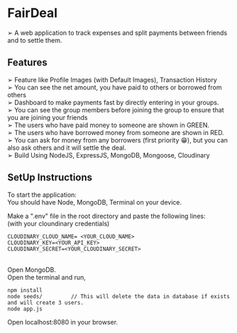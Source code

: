 # FairDeal
➢ A web application to track expenses and split payments between friends and to settle them. </br>
## Features
➢ Feature like Profile Images (with Default Images), Transaction History </br>
➢ You can see the net amount, you have paid to others or borrowed from others </br>
➢ Dashboard to make payments fast by directly entering in your groups. </br>
➢ You can see the group members before joining the group to ensure that you are joining your friends </br>
➢ The users who have paid money to someone are shown in GREEN. </br>
➢ The users who have borrowed money from someone are shown in RED. </br>
➢ You can ask for money from any borrowers (first priority 😁), but you can also ask others and it will settle the deal.</br>
➢ Build Using NodeJS, ExpressJS, MongoDB, Mongoose, Cloudinary</br>

## SetUp Instructions
To start the application: </br>
You should have Node, MongoDB, Terminal on your device.</br>

Make a ".env" file in the root directory and paste the following lines:</br>
(with your cloundinary credentials)</br>
```
CLOUDINARY_CLOUD_NAME= <YOUR_CLOUD_NAME> 
CLOUDINARY_KEY=<YOUR_API_KEY> 
CLOUDINARY_SECRET=<YOUR_CLOUDINARY_SECRET>
```
</br>
Open MongoDB. </br>
Open the terminal and run,</br>

```
npm install
node seeds/         // This will delete the data in database if exists and will create 3 users.
node app.js
```

Open localhost:8080 in your browser.
